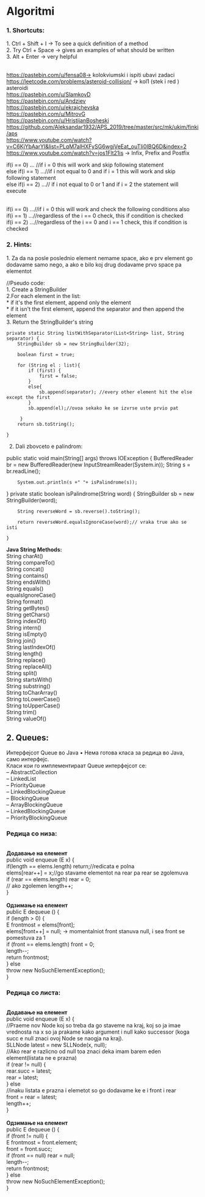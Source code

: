# <h1>Algoritmi </h1>
  
  <h3> 1. Shortcuts: </h3>
 1. Ctrl + Shift + I -> To see a quick definition of a method <br>
 2. Try Ctrl + Space -> gives an examples of what should be written<br>
 3. Alt + Enter -> very helpful<br><br>

https://pastebin.com/u/fensa08-> kolokviumski i ispiti ubavi zadaci<br>
https://leetcode.com/problems/asteroid-collision/ -> kol1 (stek i red ) asteroidi<br>
https://pastebin.com/u/SlamkovD<br>
https://pastebin.com/u/Andziev<br>
https://pastebin.com/u/ekrajchevska<br>
https://pastebin.com/u/MitrovG<br>
https://pastebin.com/u/HristijanBosheski<br>
https://github.com/Aleksandar1932/APS_2019/tree/master/src/mk/ukim/finki/aps<br>
https://www.youtube.com/watch?v=C6KjYbAarYI&list=PLqM7alHXFySG6wgjVeEat_ouTIi0IBQ6D&index=2<br>
https://www.youtube.com/watch?v=jos1Flt21is -> Infix, Prefix and Postfix <br>



if(i == 0) ... //if i = 0 this will work and skip following statement<br>
else if(i == 1) ...//if i not equal to 0 and if i = 1 this will work and skip following statement<br>
else if(i == 2) ...// if i not equal to 0 or 1 and if i = 2 the statement will execute<br><br>


if(i == 0) ...//if i = 0 this will work and check the following conditions also<br>
if(i == 1) ...//regardless of the i == 0 check, this if condition is checked<br>
if(i == 2) ...//regardless of the i == 0 and i == 1 check, this if condition is checked<br>



<h3> 2. Hints:</h3>
 1. Za da na posle poslednio element nemame space, ako e prv element go dodavame samo nego, 
  a ako e bilo koj drug dodavame prvo space pa elementot
  
  //Pseudo code:<br>
     1. Create a StringBuilder<br>
     2.For each element in the list:<br>
     *       if it's the first element, append only the element<br>
     *       if it isn't the first element, append the separator and then append the element<br>
     3. Return the StringBuilder's string <br>

    private static String listWithSeparator(List<String> list, String separator) {
        StringBuilder sb = new StringBuilder(32);

        boolean first = true;

        for (String el : list){
            if (first) {
                first = false;
            }
            else{
                sb.append(separator); //every other element hit the else except the first
            }
            sb.append(el);//ovoa sekako ke se izvrse uste prvio pat

         }
        return sb.toString();

    }
    
 2. Dali zbovceto e palindrom:
 
  public static void main(String[] args) throws IOException {
 BufferedReader br = new BufferedReader(new InputStreamReader(System.in));
        String s = br.readLine();

        System.out.println(s +" "+ isPalindrome(s));
 }
  private static boolean isPalindrome(String word) {
        StringBuilder sb = new StringBuilder(word);

        String reverseWord = sb.reverse().toString();

        return reverseWord.equalsIgnoreCase(word);// vraka true ako se isti

    }
    
    
<b>Java String Methods: </b> <br>
String charAt()<br>
String compareTo()<br>
String concat()<br>
String contains()<br>
String endsWith()<br>
String equals()<br>
equalsIgnoreCase()<br>
String format()<br>
String getBytes()<br>
String getChars()<br>
String indexOf()<br>
String intern()<br>
String isEmpty()<br>
String join()<br>
String lastIndexOf()<br>
String length()<br>
String replace()<br>
String replaceAll()<br>
String split()<br>
String startsWith()<br>
String substring()<br>
String toCharArray()<br>
String toLowerCase()<br>
String toUpperCase()<br>
String trim()<br>
String valueOf()<br>


<h2> 2. Queues:</h2>
Интерфејсот Queue во Java
• Нема готова класа за редица во Java, само интерфејс.<br>
Класи кои го имплементираат Queue интерфејсот се:<br>
– AbstractCollection<br>
– LinkedList<br>
– PriorityQueue<br>
– LinkedBlockingQueue<br>
– BlockingQueue<br>
– ArrayBlockingQueue<br>
– LinkedBlockingQueue<br>
– PriorityBlockingQueue<br>

<h3>Редица со низа:</h3><br>
<b>Додавање на елемент</b><br>
public void enqueue (E x) { <br>
if(length == elems.length) return;//redicata e polna<br>
elems[rear++] = x;//go stavame elementot na rear pa rear se zgolemuva <br>
if (rear == elems.length) rear = 0;<br>// ako zgolemen
length++;<br>
}<br>
<br>
<b>Oдзимање на елемент</b><br>
public E dequeue () {<br>
if (length > 0) {<br>
E frontmost = elems[front];<br>
elems[front++] = null; -> momentalniot front stanuva null, i sea front se pomestuva za 1<br>
if (front == elems.length) front = 0;<br>
length--;<br>
return frontmost;<br>
} else<br>
throw new NoSuchElementException();<br>
} <br>
<h3>Редица со листа:</h3><br>
<b>Додавање на елемент</b><br>
public void enqueue (E x) {<br>
//Praeme nov Node koj so treba da go staveme na kraj, koj so ja imae vrednosta na x so ja prakame kako argument i null kako successor (koga succ e null znaci ovoj Node se naogja na kraj).<br>
SLLNode<E> latest = new SLLNode<E>(x, null);<br>
//Ako rear e razlicno od null toa znaci deka imam barem eden element(listata ne e prazna) <br> 
if (rear != null) {<br>
rear.succ = latest;<br>
rear = latest;<br>
} else<br>
//inaku listata e prazna i elemetot so go dodavame ke e i front i rear<br>  
front = rear = latest;<br>
length++;<br>
}<br>
  <br>
  <b>Oдзимање на елемент</b><br>
public E dequeue () {<br>
if (front != null) {<br>
E frontmost = front.element;<br>
front = front.succ;<br>
if (front == null) rear = null;<br>
length--;<br>
return frontmost;<br>
} else<br>
throw new NoSuchElementException();<br>
}<br>
  <br>
